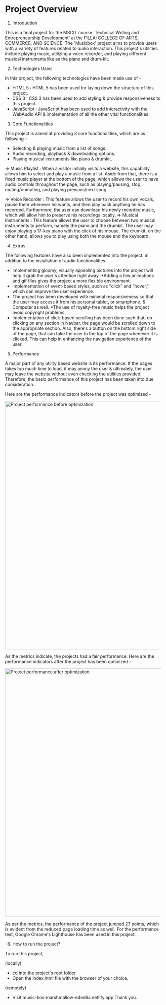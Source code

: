 # Project Overview
1. Introduction

This is a final project for the MSCIT course 'Technical Writing and Entrepreneurship Development' at the PILLAI COLLEGE OF ARTS, COMMERCE, AND SCIENCE. The 'Musicbox' project aims to provide users with a variety of features related to audio interaction. This project's utilities include playing music, utilizing a voice recorder, and playing different musical instruments like as the piano and drum-kit.

2. Technologies Used

In this project, the following technologies have been made use of -

* HTML 5 : HTML 5 has been used for laying down the structure of this project.
* CSS 3 : CSS 3 has been used to add styling & provide responsiveness to this project.
* JavaScript : JavaScript has been used to add interactivity with the WebAudio API & implementation of all the other vital functionalities.

3. Core Functionalities

This project is aimed at providing 3 core functionalities, which are as following -

* Selecting & playing music from a list of songs.
* Audio recording, playback & downloading options.
* Playing musical instruments like piano & drumkit.

=>  Music Playlist : When a visitor initially visits a website, this capability allows him to select and play a music from a list. Aside from that, there is a fixed music player at the bottom of the page, which allows the user to have audio controls throughout the page, such as playing/pausing, stop, muting/unmuting, and playing previous/next song. 

=>  Voice Recorder : This feature allows the user to record his own vocals, pause them whenever he wants, and then play back anything he has recorded. Furthermore, the user can download his newly recorded music, which will allow him to preserve his recordings locally.
=>  Musical Instruments : This feature allows the user to choose between two musical instruments to perform, namely the piano and the drumkit. The user may enjoy playing a 17-key piano with the click of his mouse. The drumkit, on the other hand, allows you to play using both the mouse and the keyboard.

4. Extras

The following features have also been implemented into the project, in addition to the installation of audio functionalities:

* Implementing gloomy, visually appealing pictures into the project will help it grab the user's attention right away.
*Adding a few animations and.gif files gives the project a more flexible environment.
* implementation of event-based styles, such as "click" and "hover," which can improve the user experience.
* The project has been developed with minimal responsiveness so that the user may access it from his personal tablet, or smartphone. & Computer as well.
*The use of royalty-free music helps the project avoid copyright problems.
* Implementation of click-based scrolling has been done such that, on clicking on any section in Navbar, the page would be scrolled down to the appropriate section. Also, there's a button on the bottom right side of the page, that can take the user to the top of the page whenever it is clicked. This can help in enhancing the navigation experience of the user.

5. Performance

A major part of any utility based website is its performance. If the pages takes too much time to load, it may annoy the user & ultimately, the user may leave the website without even checking the utilities provided. Therefore, the basic performance of this project has been taken into due consideration. 

Here are the performance indicators before the project was optimized - 

<img width="800" alt="Project performance before optimization" src="https://user-images.githubusercontent.com/61092628/102723838-fe322380-42d8-11eb-8779-d80ed41f5501.png">

As the metrics indicate, the projects had a fair performance.
Here are the performance indicators after the project has been optimized - 

<img width="800" alt="Project performance after optimization" src="https://user-images.githubusercontent.com/61092628/102724689-4f451600-42df-11eb-8e17-a2e78b7dc655.png">

As per the metrics, the performance of the project jumped 27 points, which is evident from the reduced page loading time as well. For the performance test, Google Chrome's Lighthouse has been used in this project.

6. How to run the project?

To run this project,

(locally)

* cd into the project's root folder
* Open the index.html file with the browser of your choice.

(remotely)

* Visit music-box-marshmallow-e4ed6a.netlify.app
Thank you.
